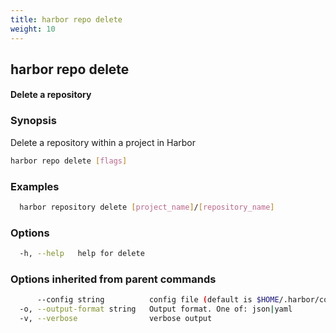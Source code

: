 ```yaml
---
title: harbor repo delete
weight: 10
---
```

## harbor repo delete

#### Delete a repository

### Synopsis

Delete a repository within a project in Harbor

```sh
harbor repo delete [flags]
```

### Examples

```sh
  harbor repository delete [project_name]/[repository_name]
```

### Options

```sh
  -h, --help   help for delete
```

### Options inherited from parent commands

```sh
      --config string          config file (default is $HOME/.harbor/config.yaml) (default "/home/user/.harbor/config.yaml")
  -o, --output-format string   Output format. One of: json|yaml
  -v, --verbose                verbose output
```

